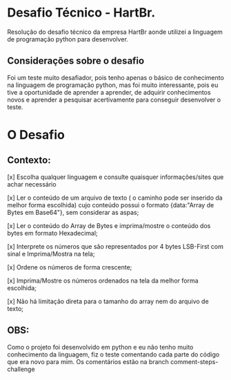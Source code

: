 # Desafio Técnico - HartBr. 


Resolução do desafio técnico da empresa HartBr aonde utilizei a linguagem de programação python para desenvolver.


## Considerações sobre o desafio


Foi um teste muito desafiador, pois tenho apenas o básico de conhecimento na linguagem de programação python, mas foi muito interessante, pois eu tive a oportunidade de aprender a aprender, de adquirir conhecimentos novos e aprender a pesquisar acertivamente para conseguir desenvolver o teste.


# O Desafio

## Contexto:


[x] Escolha qualquer linguagem e consulte quaisquer informações/sites que achar necessário

[x] Ler o conteúdo de um arquivo de texto ( o caminho pode ser inserido da melhor forma escolhida) cujo conteúdo possui o formato {data:"Array de Bytes em Base64"}, sem considerar as aspas;

[x] Ler o conteúdo do Array de Bytes e imprima/mostre o conteúdo dos bytes em formato Hexadecimal;

[x] Interprete os números que são representados por 4 bytes LSB-First com sinal e Imprima/Mostra na tela;

[x] Ordene os números de forma crescente;

[x] Imprima/Mostre os números ordenados na tela da melhor forma escolhida;

[x] Não há limitação direta para o tamanho do array nem do arquivo de texto;

## OBS:

Como o projeto foi desenvolvido em python e eu não tenho muito conhecimento da linguagem, fiz o teste comentando cada parte do código que era novo para mim.
Os comentários estão na branch comment-steps-challenge

